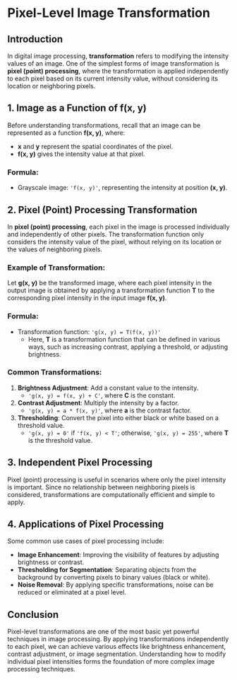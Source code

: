 # Pixel-Level Image Transformation

## Introduction
In digital image processing, **transformation** refers to modifying the intensity values of an image. One of the simplest forms of image transformation is **pixel (point) processing**, where the transformation is applied independently to each pixel based on its current intensity value, without considering its location or neighboring pixels.

## 1. Image as a Function of f(x, y)
Before understanding transformations, recall that an image can be represented as a function **f(x, y)**, where:
- **x** and **y** represent the spatial coordinates of the pixel.
- **f(x, y)** gives the intensity value at that pixel.

### Formula:
- Grayscale image: `'f(x, y)'`, representing the intensity at position **(x, y)**.

## 2. Pixel (Point) Processing Transformation
In **pixel (point) processing**, each pixel in the image is processed individually and independently of other pixels. The transformation function only considers the intensity value of the pixel, without relying on its location or the values of neighboring pixels.

### Example of Transformation:
Let **g(x, y)** be the transformed image, where each pixel intensity in the output image is obtained by applying a transformation function **T** to the corresponding pixel intensity in the input image **f(x, y)**.

### Formula:
- Transformation function: `'g(x, y) = T(f(x, y))'`
  - Here, **T** is a transformation function that can be defined in various ways, such as increasing contrast, applying a threshold, or adjusting brightness.

### Common Transformations:
1. **Brightness Adjustment**: Add a constant value to the intensity.
    - `'g(x, y) = f(x, y) + C'`, where **C** is the constant.
2. **Contrast Adjustment**: Multiply the intensity by a factor.
    - `'g(x, y) = a * f(x, y)'`, where **a** is the contrast factor.
3. **Thresholding**: Convert the pixel into either black or white based on a threshold value.
    - `'g(x, y) = 0'` if `'f(x, y) < T'`; otherwise, `'g(x, y) = 255'`, where **T** is the threshold value.

## 3. Independent Pixel Processing
Pixel (point) processing is useful in scenarios where only the pixel intensity is important. Since no relationship between neighboring pixels is considered, transformations are computationally efficient and simple to apply.

## 4. Applications of Pixel Processing
Some common use cases of pixel processing include:
- **Image Enhancement**: Improving the visibility of features by adjusting brightness or contrast.
- **Thresholding for Segmentation**: Separating objects from the background by converting pixels to binary values (black or white).
- **Noise Removal**: By applying specific transformations, noise can be reduced or eliminated at a pixel level.

## Conclusion
Pixel-level transformations are one of the most basic yet powerful techniques in image processing. By applying transformations independently to each pixel, we can achieve various effects like brightness enhancement, contrast adjustment, or image segmentation. Understanding how to modify individual pixel intensities forms the foundation of more complex image processing techniques.
